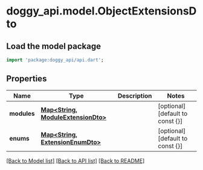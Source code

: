 # doggy_api.model.ObjectExtensionsDto

## Load the model package
```dart
import 'package:doggy_api/api.dart';
```

## Properties
Name | Type | Description | Notes
------------ | ------------- | ------------- | -------------
**modules** | [**Map<String, ModuleExtensionDto>**](ModuleExtensionDto.md) |  | [optional] [default to const {}]
**enums** | [**Map<String, ExtensionEnumDto>**](ExtensionEnumDto.md) |  | [optional] [default to const {}]

[[Back to Model list]](../README.md#documentation-for-models) [[Back to API list]](../README.md#documentation-for-api-endpoints) [[Back to README]](../README.md)


